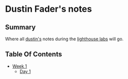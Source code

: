 # Dustin Fader's notes

## Summary

Where all [dustin's](https://github.com/DustinFader) notes during the [lighthouse labs](https://www.lighthouselabs.ca/) will go. 


## Table Of Contents
* [Week 1](/Week_1)
  * [Day 1](/Week_1/Day_1)
